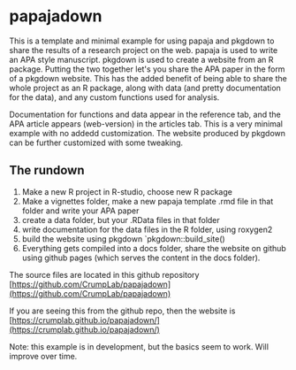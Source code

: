# papajadown

This is a template and minimal example for using papaja and pkgdown to share the results of a research project on the web. papaja is used to write an APA style manuscript. pkgdown is used to create a website from an R package. Putting the two together let's you share the APA paper in the form of a pkgdown website. This has the added benefit of being able to share the whole project as an R package, along with data (and pretty documentation for the data), and any custom functions used for analysis.

Documentation for functions and data appear in the reference tab, and the APA article appears (web-version) in the articles tab. This is a very minimal example with no addedd customization. The website produced by pkgdown can be further customized with some tweaking.

## The rundown

1. Make a new R project in R-studio, choose new R package
2. Make a vignettes folder, make a new papaja template .rmd file in that folder and write your APA paper
3. create a data folder, but your .RData files in that folder
4. write documentation for the data files in the R folder, using roxygen2
5. build the website using pkgdown `pkgdown::build_site()
6. Everything gets compiled into a docs folder, share the website on github using github pages (which serves the content in the docs folder).

The source files are located in this github repository [https://github.com/CrumpLab/papajadown](https://github.com/CrumpLab/papajadown)

If you are seeing this from the github repo, then the website is [https://crumplab.github.io/papajadown/](https://crumplab.github.io/papajadown/)

Note: this example is in development, but the basics seem to work. Will improve over time.
